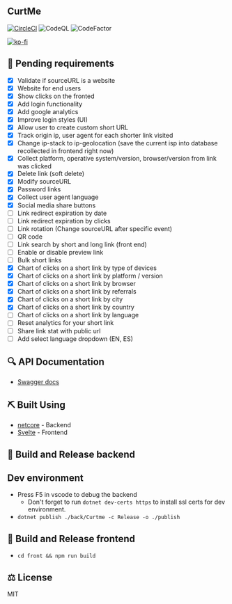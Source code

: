 ## CurtMe

[![CircleCI](https://circleci.com/gh/damianpumar/Curtme.svg?style=svg)](https://circleci.com/gh/damianpumar/Curtme)
![CodeQL](https://github.com/damianpumar/Curtme/workflows/CodeQL/badge.svg)
![CodeFactor](https://www.codefactor.io/repository/github/damianpumar/Curtme/badge)

[![ko-fi](https://www.ko-fi.com/img/githubbutton_sm.svg)](https://ko-fi.com/D1D11NVC3)

## :pencil: Pending requirements

- [x] Validate if sourceURL is a website
- [x] Website for end users
- [x] Show clicks on the fronted
- [x] Add login functionality
- [x] Add google analytics
- [x] Improve login styles (UI)
- [x] Allow user to create custom short URL
- [x] Track origin ip, user agent for each shorter link visited
- [x] Change ip-stack to ip-geolocation (save the current isp into database recollected in frontend right now)
- [x] Collect platform, operative system/version, browser/version from link was clicked
- [x] Delete link (soft delete)
- [x] Modify sourceURL
- [x] Password links
- [x] Collect user agent language
- [x] Social media share buttons
- [ ] Link redirect expiration by date
- [ ] Link redirect expiration by clicks
- [ ] Link rotation (Change sourceURL after specific event)
- [ ] QR code
- [ ] Link search by short and long link (front end)
- [ ] Enable or disable preview link
- [ ] Bulk short links
- [x] Chart of clicks on a short link by type of devices
- [x] Chart of clicks on a short link by platform / version
- [x] Chart of clicks on a short link by browser
- [x] Chart of clicks on a short link by referrals
- [x] Chart of clicks on a short link by city
- [x] Chart of clicks on a short link by country
- [ ] Chart of clicks on a short link by language
- [ ] Reset analytics for your short link
- [ ] Share link stat with public url
- [ ] Add select language dropdown (EN, ES)

## :mag: API Documentation

- [Swagger docs](https://curtme.org/developer/)

## :pick: Built Using

- [netcore](https://dotnet.microsoft.com/download) - Backend
- [Svelte](https://svelte.dev/) - Frontend

## :rocket: Build and Release backend

## Dev environment

- Press F5 in vscode to debug the backend
  - Don't forget to run `dotnet dev-certs https` to install ssl certs for dev environment.
- `dotnet publish ./back/Curtme -c Release -o ./publish`

## :rocket: Build and Release frontend

- `cd front && npm run build`

## :balance_scale: License

MIT
